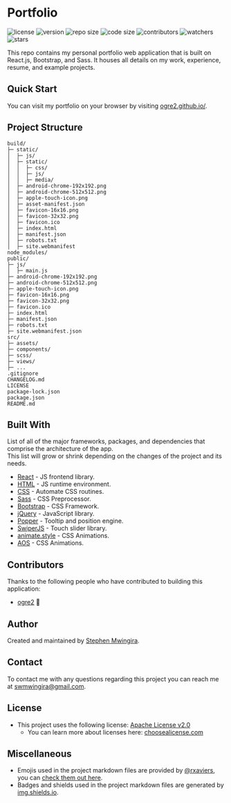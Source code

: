 # Portfolio

![license](https://img.shields.io/github/license/ogre2/ogre2.github.io?color=success)
![version](https://img.shields.io/github/v/release/ogre2/ogre2.github.io)
![repo size](https://img.shields.io/github/repo-size/ogre2/ogre2.github.io)
![code size](https://img.shields.io/github/languages/code-size/ogre2/ogre2.github.io)
![contributors](https://img.shields.io/github/contributors/ogre2/ogre2.github.io)
![watchers](https://img.shields.io/github/watchers/ogre2/ogre2.github.io?style=social)
![stars](https://img.shields.io/github/stars/ogre2/ogre2.github.io?style=social)

This repo contains my personal portfolio web application that is built on React.js, Bootstrap,
and Sass. It houses all details on my work, experience, resume, and example projects.

## Quick Start

You can visit my portfolio on your browser by visiting [ogre2.github.io/].

## Project Structure

```ASCII
build/
├─ static/
│  ├─ js/
│  ├─ static/
│  │  ├─ css/
│  │  ├─ js/
│  │  ├─ media/
│  ├─ android-chrome-192x192.png
│  ├─ android-chrome-512x512.png
│  ├─ apple-touch-icon.png
│  ├─ asset-manifest.json
│  ├─ favicon-16x16.png
│  ├─ favicon-32x32.png
│  ├─ favicon.ico
│  ├─ index.html
│  ├─ manifest.json
│  ├─ robots.txt
│  ├─ site.webmanifest
node_modules/
public/
├─ js/
│  ├─ main.js
├─ android-chrome-192x192.png
├─ android-chrome-512x512.png
├─ apple-touch-icon.png
├─ favicon-16x16.png
├─ favicon-32x32.png
├─ favicon.ico
├─ index.html
├─ manifest.json
├─ robots.txt
├─ site.webmanifest.json
src/
├─ assets/
├─ components/
├─ scss/
├─ views/
├─ ...
.gitignore
CHANGELOG.md
LICENSE
package-lock.json
package.json
README.md
```

## Built With

List of all of the major frameworks, packages, and dependencies that comprise the architecture of the app.  
This list will grow or shrink depending on the changes of the project and its needs.

* [React](https://reactjs.org/) - JS frontend library.
* [HTML](https://html.com/html5/) - JS runtime environment.
* [CSS](https://developer.mozilla.org/en-US/docs/Web/CSS) - Automate CSS routines.
* [Sass](https://sass-lang.com/) - CSS Preprocessor.
* [Bootstrap](https://getbootstrap.com/) - CSS Framework.
* [jQuery](https://jquery.com/) - JavaScript library.
* [Popper](https://popper.js.org/) - Tooltip and position engine.
* [SwiperJS](https://swiperjs.com/) - Touch slider library.
* [animate.style](https://animate.style/) - CSS Animations.
* [AOS](https://michalsnik.github.io/aos/) - CSS Animations.

## Contributors

Thanks to the following people who have contributed to building this application:

* [ogre2](https://github.com/ogre2) 🐉

## Author

Created and maintained by [Stephen Mwingira].

## Contact

To contact me with any questions regarding this project you can reach me at [swmwingira@gmail.com].

## License

* This project uses the following license: [Apache License v2.0]
  * You can learn more about licenses here: [choosealicense.com]

## Miscellaneous

* Emojis used in the project markdown files are provided by [@rxaviers], you can [check them out here].
* Badges and shields used in the project markdown files are generated by [img.shields.io].

[ogre2.github.io/]: https://ogre2.github.io/
[Stephen Mwingira]: https://www.linkedin.com/in/stephen-mwingira-098819184/
[swmwingira@gmail.com]: mailto:swmwingira@gmail.com
[Apache License v2.0]: https://github.com/ogre2/ogre2.github.io/blob/main/README.md
[choosealicense.com]: https://choosealicense.com
[@rxaviers]: https://github.com/rxaviers
[check them out here]: https://gist.github.com/rxaviers/7360908
[img.shields.io]: https://img.shields.io/
